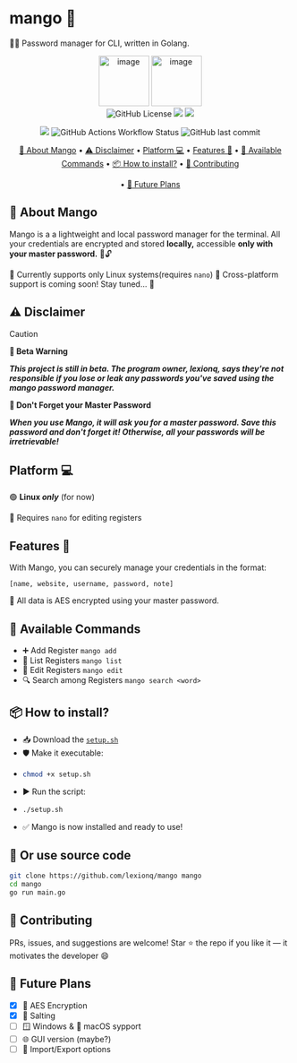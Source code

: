 # mango 🥭
🔐🔑 Password manager for CLI, written in Golang.  

<p align="center">
  <img width="90" height="90" alt="image" src="https://github.com/user-attachments/assets/cc354bcc-0c60-49c6-b6ba-7837af62e9b8" />
  <img width="90" height="90" alt="image" src="https://github.com/user-attachments/assets/5e5a2689-3f9f-4e80-a56c-f040f54e6073" />
  <br>
  <img alt="GitHub License" src="https://img.shields.io/github/license/lexionq/mango?style=for-the-badge&logoColor=blue&color=blue">
  <img src="https://img.shields.io/github/languages/top/lexionq/mango?style=for-the-badge&color=cyan">
  <img src="https://img.shields.io/github/v/release/lexionq/mango?style=for-the-badge&color=purple">  
</p>

<p align="center">
  <img src="https://img.shields.io/github/go-mod/go-version/lexionq/mango?style=for-the-badge&color=darkblue">
  <img alt="GitHub Actions Workflow Status" src="https://img.shields.io/github/actions/workflow/status/lexionq/mango/go.yml?style=for-the-badge&color=darkgreen">
  <img alt="GitHub last commit" src="https://img.shields.io/github/last-commit/lexionq/mango?style=for-the-badge">
</p>
<div align="center"

[🥭 About Mango](#-about-mango) • [⚠️ Disclaimer](#%EF%B8%8F-disclaimer) • [Platform 💻](#platform-) • [Features 🌠](#features-) • [🔧 Available Commands](#-available-commands) • [📦 How to install?](#-how-to-install) • [🤝 Contributing](#-contributing) 

• [🧠 Future Plans](#-future-plans)

</div>

## 🥭 About Mango
Mango is a a lightweight and local password manager for the terminal. All your credentials are encrypted and stored **locally,** accessible **only with your master password.** 🔐🔓


🐧 Currently supports only Linux systems(requires `nano`)
🚀 Cross-platform support is coming soon! Stay tuned... 🥳

## ⚠️ Disclaimer 
>[!CAUTION]
>**🚨 Beta Warning**
>
> ***This project is still in beta. The program owner, lexionq, says they're not responsible if you lose or leak any passwords you've saved using the mango password manager.***
>
>**🧠 Don't Forget your Master Password**
>
> ***When you use Mango, it will ask you for a master password. Save this password and don't forget it! Otherwise, all your passwords will be irretrievable!***

## Platform 💻
🟢 **Linux *only*** (for now)

📝 Requires `nano` for editing registers

## Features 🌠
With Mango, you can securely manage your credentials in the format:

`[name, website, username, password, note]`

🔐 All data is AES encrypted using your master password.

## 🔧 Available Commands

- ➕ Add Register
`mango add`
- 📎 List Registers
`mango list`
- 📝 Edit Registers
`mango edit`
- 🔍 Search among Registers
`mango search <word>`

## 📦 How to install?
- 📥 Download the [`setup.sh`](https://github.com/lexionq/mango)
- 🛡️ Make it executable:
- ```bash
  chmod +x setup.sh
  ```
- ▶️ Run the script:
- ```bash
  ./setup.sh
  ```
- ✅ Mango is now installed and ready to use!

## 🔽 Or use source code
```bash
git clone https://github.com/lexionq/mango mango
cd mango
go run main.go
```

## 🤝 Contributing
PRs, issues, and suggestions are welcome!
Star ⭐ the repo if you like it — it motivates the developer 😄

## 🧠 Future Plans
- [x] 🔐 AES Encryption
- [x] 🧂 Salting
- [ ] 🪟 Windows & 🍏 macOS sypport
- [ ] 🌐 GUI version (maybe?)
- [ ] 🔁 Import/Export options
